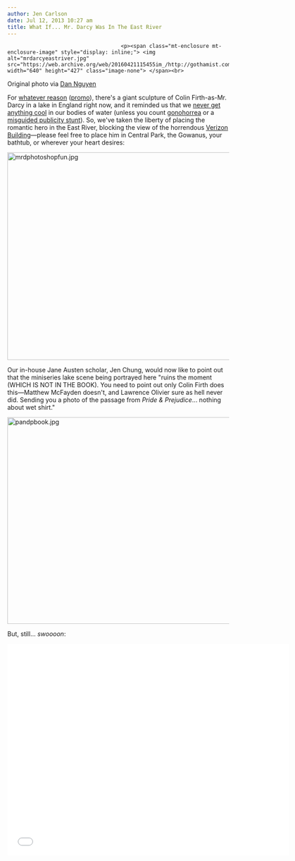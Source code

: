 ```yaml
---
author: Jen Carlson
date: Jul 12, 2013 10:27 am
title: What If... Mr. Darcy Was In The East River
---
```


	
										<p><span class="mt-enclosure mt-enclosure-image" style="display: inline;"> <img alt="mrdarcyeastriver.jpg" src="https://web.archive.org/web/20160421115455im_/http://gothamist.com/attachments/arts_jen/mrdarcyeastriver.jpg" width="640" height="427" class="image-none"> </span><br>
<span class="photo_caption">Original photo via <a href="https://web.archive.org/web/20160421115455/http://www.flickr.com/photos/32451477@N02/5835189740/">Dan Nguyen</a></span></p>

<p>For <a href="https://web.archive.org/web/20160421115455/http://www.nytimes.com/2013/07/10/arts/design/pride-prejudice-promotion-mr-darcy-rising.html">whatever reason</a> (<a href="https://web.archive.org/web/20160421115455/http://www.guardian.co.uk/books/2013/jul/08/mr-darcy-statue-pride-and-prejudice">promo</a>), there&apos;s a giant sculpture of Colin Firth-as-Mr. Darcy in a lake in England right now, and it reminded us that we <a href="https://web.archive.org/web/20160421115455/http://gothamist.com/2013/05/02/dear_giant_rubber_duck_please_come.php">never get anything cool</a> in our bodies of water (unless you count <a href="https://web.archive.org/web/20160421115455/http://gothamist.com/2007/10/03/do_not_go_swimm.php">gonohorrea</a> or a <a href="https://web.archive.org/web/20160421115455/http://gothamist.com/2013/04/23/that_time_central_park_had_an_iroqu.php">misguided publicity stunt</a>). So, we&apos;ve taken the liberty of placing the romantic hero in the East River, blocking the view of the horrendous <a href="https://web.archive.org/web/20160421115455/http://gothamist.com/2008/09/18/verizon.php">Verizon Building</a>&#x2014;please feel free to place him in Central Park, the Gowanus, your bathtub, or wherever your heart desires:</p>

<p><span class="mt-enclosure mt-enclosure-image" style="display: inline;"> <img alt="mrdphotoshopfun.jpg" src="https://web.archive.org/web/20160421115455im_/http://gothamist.com/attachments/arts_jen/mrdphotoshopfun.jpg" width="640" height="471" class="image-none"> </span></p>

<p>Our in-house Jane Austen scholar, Jen Chung, would now like to point out that the miniseries lake scene being portrayed here &quot;ruins the moment (WHICH IS NOT IN THE BOOK). You need to point out only Colin Firth does this&#x2014;Matthew McFayden doesn&apos;t, and Lawrence Olivier sure as hell never did. Sending you a photo of the passage from <em>Pride &amp; Prejudice</em>... nothing about wet shirt.&quot;</p>

<p><span class="mt-enclosure mt-enclosure-image" style="display: inline;"> <img alt="pandpbook.jpg" src="https://web.archive.org/web/20160421115455im_/http://gothamist.com/attachments/arts_jen/pandpbook.jpg" width="640" height="469" class="image-none"> </span></p>

<p>But, still... <em>swoooon</em>:</p>

<p><iframe width="640" height="480" src="//web.archive.org/web/20160421115455if_/http://www.youtube.com/embed/hasKmDr1yrA" frameborder="0" allowfullscreen></iframe></p>					
										
									
				
